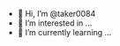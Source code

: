 - 👋 Hi, I’m @taker0084
- 👀 I’m interested in ...
- 🌱 I’m currently learning ...

<!---
taker0084/taker0084 is a ✨ special ✨ repository because its `README.md` (this file) appears on your GitHub profile.
You can click the Preview link to take a look at your changes.
--->
